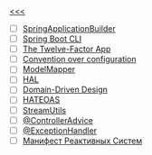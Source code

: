 [<<<](https://github.com/demotivirus/main)  
- [ ] [SpringApplicationBuilder](https://www.google.com/search?q=SpringApplicationBuilder)  
- [ ] [Spring Boot CLI](https://www.google.com/search?q=Spring+Boot+CLI)  
- [ ] [The Twelve-Factor App](https://www.google.com/search?q=12+%D1%84%D0%B0%D0%BA%D1%82%D0%BE%D1%80%D0%BE%D0%B2)  
- [ ] [Convention over configuration](https://www.google.com/search?q=convention+over+configuration)  
- [ ] [ModelMapper](https://www.google.com/search?q=ModelMapper+Spring)  
- [ ] [HAL](https://www.google.com/search?q=HAL)  
- [ ] [Domain-Driven Design](https://www.google.com/search?q=Domain-Driven+Design)  
- [ ] [HATEOAS](https://www.google.com/search?q=HATEOAS)  
- [ ] [StreamUtils](https://www.google.com/search?q=StreamUtils)  
- [ ] [@ControllerAdvice](https://www.google.com/search?q=%40ControllerAdvice)  
- [ ] [@ExceptionHandler](https://www.google.com/search?q=%40ExceptionHandler)  
- [ ] [Манифест Реактивных Систем](https://www.reactivemanifesto.org/ru)  
